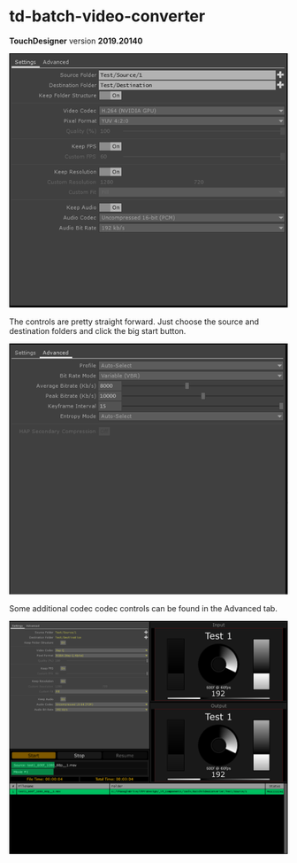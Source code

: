 # td-batch-video-converter

**TouchDesigner** version **2019.20140**

![Screenshot1](images/screen1.PNG)

The controls are pretty straight forward. Just choose the source and destination folders and click the big start button.



![Screenshot2](images/screen2.PNG)

Some additional codec codec controls can be found in the Advanced tab.

![Screenshot3](images/screen3.PNG)

